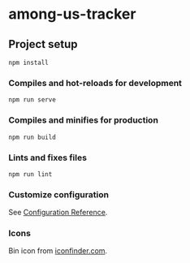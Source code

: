 # among-us-tracker

## Project setup

```
npm install
```

### Compiles and hot-reloads for development

```
npm run serve
```

### Compiles and minifies for production

```
npm run build
```

### Lints and fixes files

```
npm run lint
```

### Customize configuration

See [Configuration Reference](https://cli.vuejs.org/config/).

### Icons

Bin icon from [iconfinder.com](https://www.iconfinder.com/icons/2931168/bin_delete_remove_trash_garbage_icon).
